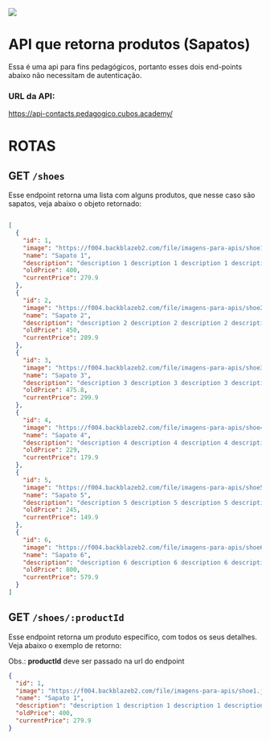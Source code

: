 ![](https://i.imgur.com/xG74tOh.png)

# API que retorna produtos (Sapatos)

Essa é uma api para fins pedagógicos, portanto esses dois end-points abaixo não necessitam de autenticação.

### URL da API: 
https://api-contacts.pedagogico.cubos.academy/

# ROTAS

## GET `/shoes`

Esse endpoint retorna uma lista com alguns produtos, que nesse caso são sapatos, veja abaixo o objeto retornado:

```json 

[
  {
    "id": 1,
    "image": "https://f004.backblazeb2.com/file/imagens-para-apis/shoe1.jpg",
    "name": "Sapato 1",
    "description": "description 1 description 1 description 1 description 1 description 1 description 1 description 1 description 1 description 1 ",
    "oldPrice": 400,
    "currentPrice": 279.9
  },
  {
    "id": 2,
    "image": "https://f004.backblazeb2.com/file/imagens-para-apis/shoe2.jpg",
    "name": "Sapato 2",
    "description": "description 2 description 2 description 2 description 2 description 2 description 2 description 2 description 2 description 2 ",
    "oldPrice": 450,
    "currentPrice": 289.9
  },
  {
    "id": 3,
    "image": "https://f004.backblazeb2.com/file/imagens-para-apis/shoe3.jpg",
    "name": "Sapato 3",
    "description": "description 3 description 3 description 3 description 3 description 3 description 3 description 3 description 3 description 3 ",
    "oldPrice": 475.8,
    "currentPrice": 299.9
  },
  {
    "id": 4,
    "image": "https://f004.backblazeb2.com/file/imagens-para-apis/shoe4.jpg",
    "name": "Sapato 4",
    "description": "description 4 description 4 description 4 description 4 description 4 description 4 description 4 description 4 description 4 ",
    "oldPrice": 229,
    "currentPrice": 179.9
  },
  {
    "id": 5,
    "image": "https://f004.backblazeb2.com/file/imagens-para-apis/shoe5.jpg",
    "name": "Sapato 5",
    "description": "description 5 description 5 description 5 description 5 description 5 description 5 description 5 description 5 description 5 ",
    "oldPrice": 245,
    "currentPrice": 149.9
  },
  {
    "id": 6,
    "image": "https://f004.backblazeb2.com/file/imagens-para-apis/shoe6.jpg",
    "name": "Sapato 6",
    "description": "description 6 description 6 description 6 description 6 description 6 description 6 description 6 description 6 description 6 ",
    "oldPrice": 800,
    "currentPrice": 579.9
  }
]

```

## GET `/shoes/:productId`

Esse endpoint retorna um produto específico, com todos os seus detalhes. Veja abaixo o exemplo de retorno:

Obs.: **productId** deve ser passado na url do endpoint

```json
{
  "id": 1,
  "image": "https://f004.backblazeb2.com/file/imagens-para-apis/shoe1.jpg",
  "name": "Sapato 1",
  "description": "description 1 description 1 description 1 description 1 description 1 description 1 description 1 description 1 description 1 ",
  "oldPrice": 400,
  "currentPrice": 279.9
}

```
